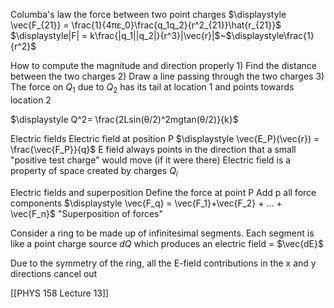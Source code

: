 Columba's law
	the force between two point charges
	$\displaystyle \vec{F_{21}} = \frac{1}{4πε_0}\frac{q_1q_2}{r^2_{21}}\hat{r_{21}}$
	$\displaystyle|F| = k\frac{|q_1||q_2|}{r^3}|\vec{r}|$~$\displaystyle\frac{1}{r^2}$

How to compute the magnitude and direction properly
	1) Find the distance between the two charges
	2) Draw a line passing through the two charges
	3) The force on $Q_1$ due to $Q_2$ has its tail at location 1 and points towards location 2

$\displaystyle Q^2= \frac{2Lsin(θ/2)^2mgtan(θ/2)}{k}$

Electric fields
	Electric field at position P
		$\displaystyle \vec{E_P}(\vec{r}) = \frac{\vec{F_P}}{q}$
		E field always points in the direction that a small "positive test charge" would move (if it were there)
		Electric field is a property of space created by charges $Q_i$


Electric fields and superposition
	Define the force at point P
		Add p all force components
		$\displaystyle \vec{F_q} = \vec{F_1}+\vec{F_2} + ... + \vec{F_n}$
		"Superposition of forces"

Consider a ring to be made up of infinitesimal segments. Each segment is like a point charge source $dQ$ which produces an electric field = $\vec{dE}$

Due to the symmetry of the ring, all the E-field contributions in the x and y directions cancel out


[[PHYS 158 Lecture 13]]